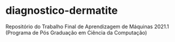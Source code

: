 # diagnostico-dermatite
Repositório do Trabalho Final de Aprendizagem de Máquinas 2021.1 (Programa de Pós Graduação em Ciência da Computação)
